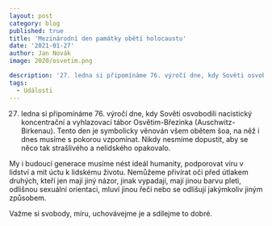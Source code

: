 ```yaml
---
layout: post
category: blog
published: true
title: 'Mezinárodní den památky obětí holocaustu'
date: '2021-01-27'
author: Jan Novák
image: 2020/osvetim.png

description: '27. ledna si připomínáme 76. výročí dne, kdy Sověti osvobodili nacistický koncentrační a vyhlazovací tábor Osvětim-Březinka (Auschwitz-Birkenau). Tento den je symbolicky věnován všem obětem šoa, na něž i dnes musíme s pokorou vzpomínat. Nikdy nesmíme dopustit, aby se něco tak strašlivého a nelidského opakovalo.'
tags:
  - Události
---
```

27. ledna si připomínáme 76. výročí dne, kdy Sověti osvobodili nacistický koncentrační a vyhlazovací tábor Osvětim-Březinka (Auschwitz-Birkenau). 
Tento den je symbolicky věnován všem obětem šoa, na něž i dnes musíme s pokorou vzpomínat. Nikdy nesmíme dopustit, aby se něco tak strašlivého a nelidského opakovalo. 

My i budoucí generace musíme nést ideál humanity, podporovat víru v lidství a mít úctu k lidskému životu. Nemůžeme přivírat oči před útlakem druhých, kteří jen mají jiný názor, jinak vypadají, 
mají jinou barvu pleti, odlišnou sexuální orientaci, mluví jinou řečí nebo se odlišují jakýmkoliv jiným způsobem. 

Važme si svobody, míru, uchovávejme je a sdílejme to dobré. 
